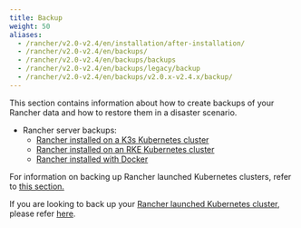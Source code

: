 ```yaml
---
title: Backup
weight: 50
aliases:
  - /rancher/v2.0-v2.4/en/installation/after-installation/
  - /rancher/v2.0-v2.4/en/backups/
  - /rancher/v2.0-v2.4/en/backups/backups
  - /rancher/v2.0-v2.4/en/backups/legacy/backup
  - /rancher/v2.0-v2.4/en/backups/v2.0.x-v2.4.x/backup/
---
```

This section contains information about how to create backups of your Rancher data and how to restore them in a disaster scenario.

  - Rancher server backups:
    - [Rancher installed on a K3s Kubernetes cluster](./k3s-backups)
    - [Rancher installed on an RKE Kubernetes cluster](./rke-backups)
    - [Rancher installed with Docker](./docker-backups)

For information on backing up Rancher launched Kubernetes clusters, refer to [this section.](./cluster-admin/backing-up-etcd.md)

If you are looking to back up your [Rancher launched Kubernetes cluster](./cluster-provisioning/rke-clusters.md), please refer [here](./cluster-admin/backing-up-etcd.md).

